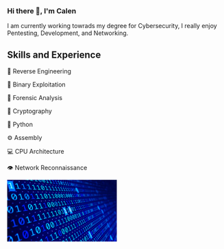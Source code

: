 ### Hi there 👋, I'm Calen
I am currently working towrads my degree for Cybersecurity, I really enjoy Pentesting, Development, and Networking.

## Skills and Experience
🧬 Reverse Engineering

🦠 Binary Exploitation

🔎 Forensic Analysis

🔐 Cryptography

🐍 Python

⚙️ Assembly

💻 CPU Architecture

👁️ Network Reconnaissance

<img src="https://github.com/Young00001/Young00001/blob/main/giphy.gif" width="256" />
